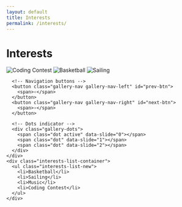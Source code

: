 ```yaml
---
layout: default
title: Interests
permalink: /interests/
---
```


<div class="page">
  <h1 class="page-title">Interests</h1>
  
  <div class="interests-container">
    <div class="interests-gallery">
      <img src="/assets/img/interests/coding.png" alt="Coding Contest" class="gallery-image active">
      <img src="/assets/img/interests/basketball.png" alt="Basketball" class="gallery-image">
      <img src="/assets/img/interests/sailing.png" alt="Sailing" class="gallery-image">
      
      <!-- Navigation buttons -->
      <button class="gallery-nav gallery-nav-left" id="prev-btn">
        <span>‹</span>
      </button>
      <button class="gallery-nav gallery-nav-right" id="next-btn">
        <span>›</span>
      </button>
      
      <!-- Dots indicator -->
      <div class="gallery-dots">
        <span class="dot active" data-slide="0"></span>
        <span class="dot" data-slide="1"></span>
        <span class="dot" data-slide="2"></span>
      </div>
    </div>
    <div class="interests-list-container">
      <ul class="interests-list-new">
        <li>Basketball</li>
        <li>Sailing</li>
        <li>Music</li>
        <li>Coding Contest</li>
      </ul>
    </div>
  </div>

</div> 